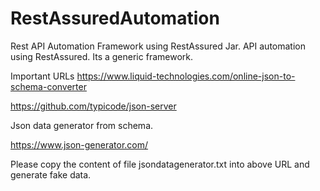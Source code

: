 # RestAssuredAutomation
Rest API Automation Framework using RestAssured Jar.
API automation using RestAssured. Its a generic framework.

Important URLs
https://www.liquid-technologies.com/online-json-to-schema-converter

https://github.com/typicode/json-server

Json data generator from schema.

https://www.json-generator.com/

Please copy the content of file jsondatagenerator.txt into above URL and generate fake data.
